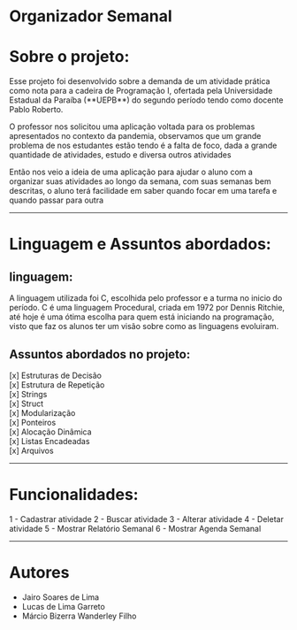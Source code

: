# Organizador Semanal

# Sobre o projeto:
<p>
    Esse projeto foi desenvolvido sobre a demanda de um atividade prática como nota
  para a cadeira de Programação I, ofertada pela Universidade Estadual da Paraíba (**UEPB**) do segundo período
  tendo como docente Pablo Roberto.
</p>
<p>
    O professor nos solicitou uma aplicação voltada para os problemas apresentados no contexto da pandemia,
  observamos que um grande problema de nos estudantes estão tendo é a falta de foco, dada a grande quantidade de atividades, estudo
  e diversa outros atividades
</p>

<p>
    Então nos veio a ideia de uma aplicação para ajudar o aluno com a organizar suas atividades ao longo da semana,
  com suas semanas bem descritas, o aluno terá facilidade em saber quando focar em uma tarefa e quando passar para outra
</p>
 
---

# Linguagem e Assuntos abordados:

## linguagem:
<p>
    A linguagem utilizada foi C, escolhida pelo professor e a turma no inicio do período.
  C é uma linguagem Procedural, criada em 1972 por Dennis Ritchie, até hoje é uma ótima escolha para quem 
  está iniciando na programação, visto que faz os alunos ter um visão sobre como as linguagens evoluiram. 
</p>

## Assuntos abordados no projeto:
  [x] Estruturas de Decisão <br/>
  [x] Estrutura de Repetição <br/>
  [x] Strings <br/>
  [x] Struct <br/>
  [x] Modularização <br/>
  [x] Ponteiros <br/>
  [x] Alocação Dinâmica <br/>
  [x] Listas Encadeadas <br/>
  [x] Arquivos <br/>

---
# Funcionalidades:
  1 - Cadastrar atividade
  2 - Buscar atividade
  3 - Alterar atividade
  4 - Deletar atividade
  5 - Mostrar Relatório Semanal
  6 - Mostrar Agenda Semanal
  
---
# Autores
  - Jairo Soares de Lima
  - Lucas de Lima Garreto
  - Márcio Bizerra Wanderley Filho

